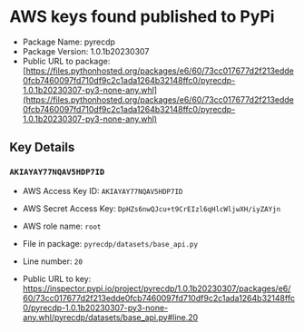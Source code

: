 # AWS keys found published to PyPi

* Package Name: pyrecdp
* Package Version: 1.0.1b20230307
* Public URL to package: [https://files.pythonhosted.org/packages/e6/60/73cc017677d2f213edde0fcb7460097fd710df9c2c1ada1264b32148ffc0/pyrecdp-1.0.1b20230307-py3-none-any.whl](https://files.pythonhosted.org/packages/e6/60/73cc017677d2f213edde0fcb7460097fd710df9c2c1ada1264b32148ffc0/pyrecdp-1.0.1b20230307-py3-none-any.whl)

## Key Details

### `AKIAYAY77NQAV5HDP7ID`

* AWS Access Key ID: `AKIAYAY77NQAV5HDP7ID`
* AWS Secret Access Key: `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` 
* AWS role name: `root`
* File in package: `pyrecdp/datasets/base_api.py`
* Line number: `20`

* Public URL to key: https://inspector.pypi.io/project/pyrecdp/1.0.1b20230307/packages/e6/60/73cc017677d2f213edde0fcb7460097fd710df9c2c1ada1264b32148ffc0/pyrecdp-1.0.1b20230307-py3-none-any.whl/pyrecdp/datasets/base_api.py#line.20


